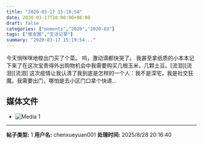 ```yaml
---
title: "2020-03-17 15:19:54"
date: 2020-03-17T10:00:00+08:00
draft: false
categories: ["moments","2020","2020-03"]
tags: ["朋友圈","生活记录"]
summary: "2020-03-17 15:19:54..."
---
```


今天悄咪咪地梭出门买了个菜。
呜，激动滴都快哭了。
我甚至拿纸质的小本本记下来了在这次宝贵得外出购物机会中我需要购买几根玉米，几颗土豆。[流泪][流泪][流泪]
这次疫情让我认清了我到底是怎样的一个人：我不是深宅，我是社交狂魔。我需要出门，哪怕是去小区门口拿个快递…

## 媒体文件

- ![Media 1](/Moments/photos/2020-03-17/202003171519540.jpg)

---

**帖子类型:** 1
**用户名:** chenxueyuan001
**处理时间:** 2025/8/28 20:16:40